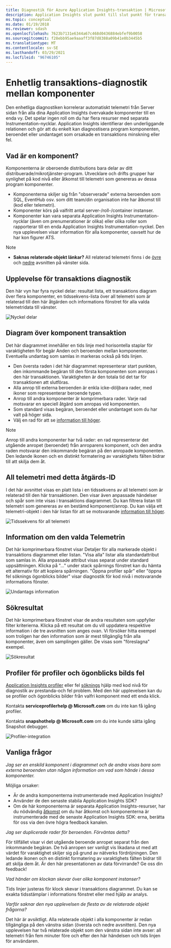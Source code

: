 ```yaml
---
title: Diagnostik för Azure Application Insights-transaktion | Microsoft Docs
description: Application Insights slut punkt till slut punkt för transaktions diagnostik
ms.topic: conceptual
ms.date: 01/19/2018
ms.reviewer: sdash
ms.openlocfilehash: 7623b7131e6344a67c468d0436884ebfef9b0058
ms.sourcegitcommit: f28ebb95ae9aaaff3f87d8388a09b41e0b3445b5
ms.translationtype: MT
ms.contentlocale: sv-SE
ms.lasthandoff: 03/29/2021
ms.locfileid: "96746105"
---
```

# <a name="unified-cross-component-transaction-diagnostics"></a>Enhetlig transaktions-diagnostik mellan komponenter

Den enhetliga diagnostiken korrelerar automatiskt telemetri från Server sidan från alla dina Application Insights övervakade komponenter till en enda vy. Det spelar ingen roll om du har flera resurser med separata Instrumentation-nycklar. Application Insights identifierar den underliggande relationen och gör att du enkelt kan diagnostisera program komponenten, beroendet eller undantaget som orsakade en transaktions minskning eller fel.

## <a name="what-is-a-component"></a>Vad är en komponent?

Komponenterna är oberoende distributions bara delar av ditt distribuerade/mikrotjänster-program. Utvecklare och drifts grupper har synlighet på kod nivå eller åtkomst till telemetri som genereras av dessa program komponenter.

* Komponenterna skiljer sig från "observerade" externa beroenden som SQL, EventHub osv. som ditt team/din organisation inte har åtkomst till (kod eller telemetri).
* Komponenter körs på valfritt antal server-/roll-/container instanser.
* Komponenter kan vara separata Application Insights Instrumentation-nycklar (även om prenumerationer är olika) eller olika roller som rapporterar till en enda Application Insights Instrumentation-nyckel. Den nya upplevelsen visar information för alla komponenter, oavsett hur de har kon figurer ATS.

> [!NOTE]
> * **Saknas relaterade objekt länkar?** All relaterad telemetri finns i de [övre](#cross-component-transaction-chart) och [nedre](#all-telemetry-with-this-operation-id) avsnitten på vänster sida. 

## <a name="transaction-diagnostics-experience"></a>Upplevelse för transaktions diagnostik
Den här vyn har fyra nyckel delar: resultat lista, ett transaktions diagram över flera komponenter, en tidssekvens-lista över all telemetri som är relaterad till den här åtgärden och informations fönstret för alla valda telemetridata till vänster.

![Nyckel delar](media/transaction-diagnostics/4partsCrossComponent.png)

## <a name="cross-component-transaction-chart"></a>Diagram över komponent transaktion

Det här diagrammet innehåller en tids linje med horisontella staplar för varaktigheten för begär Anden och beroenden mellan komponenter. Eventuella undantag som samlas in markeras också på tids linjen.

* Den översta raden i det här diagrammet representerar start punkten, den inkommande begäran till den första komponenten som anropas i den här transaktionen. Varaktigheten är den totala tid det tar för transaktionen att slutföras.
* Alla anrop till externa beroenden är enkla icke-döljbara rader, med ikoner som representerar beroende typen.
* Anrop till andra komponenter är komprimerbara rader. Varje rad motsvarar en speciell åtgärd som anropas vid komponenten.
* Som standard visas begäran, beroendet eller undantaget som du har valt på höger sida.
* Välj en rad för att se [information till höger](#details-of-the-selected-telemetry). 

> [!NOTE]
> Anrop till andra komponenter har två rader: en rad representerar det utgående anropet (beroendet) från anroparens komponent, och den andra raden motsvarar den inkommande begäran på den anropade komponenten. Den ledande ikonen och en distinkt formatering av varaktighets fälten bidrar till att skilja dem åt.

## <a name="all-telemetry-with-this-operation-id"></a>All telemetri med detta åtgärds-ID

I det här avsnittet visas en platt lista i en tidssekvens av all telemetri som är relaterad till den här transaktionen. Den visar även anpassade händelser och spår som inte visas i transaktions diagrammet. Du kan filtrera listan till telemetri som genereras av en bestämd komponent/anrop. Du kan välja ett telemetri-objekt i den här listan för att se motsvarande [information till höger](#details-of-the-selected-telemetry).

![Tidssekvens för all telemetri](media/transaction-diagnostics/allTelemetryDrawerOpened.png)

## <a name="details-of-the-selected-telemetry"></a>Information om den valda Telemetrin

Det här komprimerbara fönstret visar Detaljer för alla markerade objekt i transaktions diagrammet eller listan. "Visa alla" listar alla standardattribut som samlas in. Alla anpassade attribut visas separat under standard uppsättningen. Klicka på "..." under stack spårnings fönstret kan du hämta ett alternativ för att kopiera spårningen. "Öppna profiler spår" eller "öppna fel söknings ögonblicks bilder" visar diagnostik för kod nivå i motsvarande informations fönster.

![Undantags information](media/transaction-diagnostics/exceptiondetail.png)

## <a name="search-results"></a>Sökresultat

Det här komprimerbara fönstret visar de andra resultaten som uppfyller filter kriterierna. Klicka på ett resultat om du vill uppdatera respektive information i de tre avsnitten som anges ovan. Vi försöker hitta exempel som troligen har den information som är mest tillgänglig från alla komponenter, även om samplingen gäller. De visas som "föreslagna" exempel.

![Sökresultat](media/transaction-diagnostics/searchResults.png)

## <a name="profiler-and-snapshot-debugger"></a>Profiler för profiler och ögonblicks bilds fel

[Application Insights profiler](./profiler.md) eller fel [söknings](snapshot-debugger.md) hjälp med kod nivå för diagnostik av prestanda-och fel problem. Med den här upplevelsen kan du se profiler och ögonblicks bilder från valfri komponent med ett enda klick.

Kontakta **serviceprofilerhelp \@ Microsoft.com** om du inte kan få igång profiler.

Kontakta **snapshothelp \@ Microsoft.com** om du inte kunde sätta igång Snapshot debugger.

![Profiler-integration](media/transaction-diagnostics/profilerTraces.png)

## <a name="faq"></a>Vanliga frågor

*Jag ser en enskild komponent i diagrammet och de andra visas bara som externa beroenden utan någon information om vad som hände i dessa komponenter.*

Möjliga orsaker:

* Är de andra komponenterna instrumenterade med Application Insights?
* Använder de den senaste stabila Application Insights SDK?
* Om de här komponenterna är separata Application Insights-resurser, har du nödvändig [åtkomst](resources-roles-access-control.md) om du har åtkomst och komponenterna är instrumenterade med de senaste Application Insights SDK: erna, berätta för oss via den övre högra feedback kanalen.

*Jag ser duplicerade rader för beroenden. Förväntas detta?*

För tillfället visar vi det utgående beroende anropet separat från den inkommande begäran. De två anropen ser vanligt vis likadana ut med att värdet för varaktighet skiljer sig på grund av nätverks fördröjningen. Den ledande ikonen och en distinkt formatering av varaktighets fälten bidrar till att skilja dem åt. Är den här presentationen av data förvirrande? Ge oss din feedback!

*Vad händer om klockan skevar över olika komponent instanser?*

Tids linjer justeras för klock skevar i transaktions diagrammet. Du kan se exakta tidsstämplar i informations fönstret eller med hjälp av analys.

*Varför saknar den nya upplevelsen de flesta av de relaterade objekt frågorna?*

Det här är avsiktligt. Alla relaterade objekt i alla komponenter är redan tillgängliga på den vänstra sidan (översta och nedre avsnitten). Den nya upplevelsen har två relaterade objekt som den vänstra sidan inte avser: all telemetri från fem minuter före och efter den här händelsen och tids linjen för användaren.

